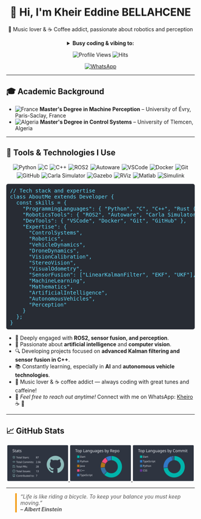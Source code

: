 <div align="center" width="50%">

 
<!--
  <img src="https://github.com/SP-XD/SP-XD/blob/main/images/hellocoders_rounded.gif?raw=true" href="https://github.com/sp-xd" alt="Hello Coders" width="60%" /> <br />
  <img src="https://github.com/SP-XD/SP-XD/blob/main/images/dev-working_rounded.gif?raw=true" href="https://github.com/sp-xd" alt="Workspace" width="40%" /><br />
-->
 <h1>👋 Hi, I'm <strong>Kheir Eddine BELLAHCENE</strong></h1>
  <p>🎵 Music lover & ☕ Coffee addict, passionate about robotics and perception</p>
  <details>
    <summary><strong>Busy coding & vibing to:</strong></summary>
    <p>
      <a href="https://open.spotify.com/user/somnathpaul" target="_blank" rel="noopener noreferrer">
        <img src="https://spotify-readme.sp-xd.vercel.app/api/spotify" alt="Spotify Now Playing" />
      </a>
    </p>
  </details>
  <p>
    <img src="https://komarev.com/ghpvc/?username=kheiro-bellahcene&style=flat&color=orange&label=PROFILE+VIEWS" alt="Profile Views" />
   <!--
    <img src="https://komarev.com/ghpvc/?username=SP-XD&style=flat&color=orange&label=PROFILE+VIEWS" alt="Profile Views" />
    &nbsp;&nbsp;
   -->
    <img src="https://hits.seeyoufarm.com/api/count/incr/badge.svg?url=https%3A%2F%2Fgithub.com%2FSP-XD&count_bg=%2379C83D&title_bg=%23555555&icon=mediafire.svg&icon_color=%23E7E7E7&title=HITS&edge_flat=false" alt="Hits" />
  </p>

<p>
  <a href="https://wa.me/33748463647" target="_blank" rel="noopener noreferrer">
    <img src="https://img.shields.io/badge/WhatsApp-25D366?style=flat&logo=whatsapp&logoColor=white" alt="WhatsApp" />
  </a>
</p>




</div>

<hr />

<h2>🎓 Academic Background</h2>

<ul>
  <li>
    <img src="https://flagcdn.com/fr.svg" width="24" alt="France" />
    <strong>Master's Degree in Machine Perception</strong> – University of Évry, Paris-Saclay, France
  </li>
  <li>
    <img src="https://flagcdn.com/dz.svg" width="24" alt="Algeria" />
    <strong>Master's Degree in Control Systems</strong> – University of Tlemcen, Algeria
  </li>
</ul>

<hr />

<h2>🚀 Tools & Technologies I Use</h2>

<div style="display: flex; flex-wrap: wrap; gap: 5px; justify-content: center;">
  <img src="https://img.shields.io/badge/Python-FFD43B?style=flat&logo=python&logoColor=darkgreen" alt="Python" />
  <img src="https://img.shields.io/badge/C-00599C?style=flat&logo=c&logoColor=white" alt="C" />
  <img src="https://img.shields.io/badge/C++-00599C?style=flat&logo=c%2B%2B&logoColor=white" alt="C++" />
 <!--
  <img src="https://img.shields.io/badge/Rust--Learner-6e5494?style=flat&logo=rust&logoColor=white" alt="Rust Learner" />
 -->
  <img src="https://img.shields.io/badge/ROS2-3C3C3D?style=flat&logo=ros&logoColor=white" alt="ROS2" />
  <img src="https://img.shields.io/badge/Autoware-4D7CFF?style=flat&logo=autoware&logoColor=white" alt="Autoware" />
  <img src="https://img.shields.io/badge/VSCode-007ACC?style=flat&logo=visual-studio-code&logoColor=white" alt="VSCode" />
  <img src="https://img.shields.io/badge/Docker-2496ED?style=flat&logo=docker&logoColor=white" alt="Docker" />
  <img src="https://img.shields.io/badge/Git-F05032?style=flat&logo=git&logoColor=white" alt="Git" />
  <img src="https://img.shields.io/badge/GitHub-181717?style=flat&logo=github&logoColor=white" alt="GitHub" />
  <img src="https://img.shields.io/badge/Carla-2392e4?style=flat&logo=carla&logoColor=white" alt="Carla Simulator" />
  <img src="https://img.shields.io/badge/Gazebo-3a2e2e?style=flat&logo=gazebo&logoColor=white" alt="Gazebo" />
  <img src="https://img.shields.io/badge/RViz-5792c4?style=flat&logo=robotics&logoColor=white" alt="RViz" />
  <img src="https://img.shields.io/badge/Matlab-0076A8?style=flat&logo=mathworks&logoColor=white" alt="Matlab" />
  <img src="https://img.shields.io/badge/Simulink-D91E18?style=flat&logo=simulink&logoColor=white" alt="Simulink" />
</div>

<pre style="background:#282c34; color:#61dafb; padding:10px; border-radius:5px;">
// Tech stack and expertise
class AboutMe extends Developer {
  const skills = {
    "ProgrammingLanguages": { "Python", "C", "C++", "Rust (learner)" },
    "RoboticsTools": { "ROS2", "Autoware", "Carla Simulator", "Gazebo", "RViz" },
    "DevTools": { "VSCode", "Docker", "Git", "GitHub" },
    "Expertise": {
      "ControlSystems",
      "Robotics",
      "VehicleDynamics",
      "DroneDynamics",
      "VisionCalibration",
      "StereoVision",
      "VisualOdometry",
      "SensorFusion": ["LinearKalmanFilter", "EKF", "UKF"],
      "MachineLearning",
      "Mathematics",
      "ArtificialIntelligence",
      "AutonomousVehicles",
      "Perception"
    }
  };
}
</pre>

<ul>
  <li>🚧 Deeply engaged with <strong>ROS2, sensor fusion, and perception</strong>.</li>
  <li>🤖 Passionate about <strong>artificial intelligence</strong> and <strong>computer vision</strong>.</li>
  <li>🔍 Developing projects focused on <strong>advanced Kalman filtering and sensor fusion in C++</strong>.</li>
  <li>📚 Constantly learning, especially in <strong>AI</strong> and <strong>autonomous vehicle technologies</strong>.</li>
  <li>🎵 Music lover & ☕ coffee addict — always coding with great tunes and caffeine!</li>
  <!--
  <li>✉️ Connect with me on Telegram: <a href="https://t.me/spxd007">丂𝙋⚡乂𝘿</a></li>
  -->
 <li>💬 <em>Feel free to reach out anytime!</em> Connect with me on WhatsApp: <a href="https://wa.me/33748463647" target="_blank" rel="noopener noreferrer">Kheiro</a> ☕ 🎵</li>

</ul>

<hr />

<h2>📈 GitHub Stats</h2>

<div align="center">
  <a href="https://github.com/SP-XD">
    <img src="https://raw.githubusercontent.com/SP-XD/profile-summary-cards/master/profile-summary-card-output/nord_dark/3-stats.svg" width="32.5%" />
    <img src="https://raw.githubusercontent.com/SP-XD/profile-summary-cards/master/profile-summary-card-output/nord_dark/1-repos-per-language.svg" width="32.5%" />
    <img src="https://raw.githubusercontent.com/SP-XD/profile-summary-cards/master/profile-summary-card-output/nord_dark/2-most-commit-language.svg" width="32.5%" />
  </a>
</div>

<hr />

<blockquote style="font-style: italic; border-left: 4px solid #f39c12; padding-left: 10px; color: #555;">
  “Life is like riding a bicycle. To keep your balance you must keep moving.” <br />
  <strong>– Albert Einstein</strong>
</blockquote>
